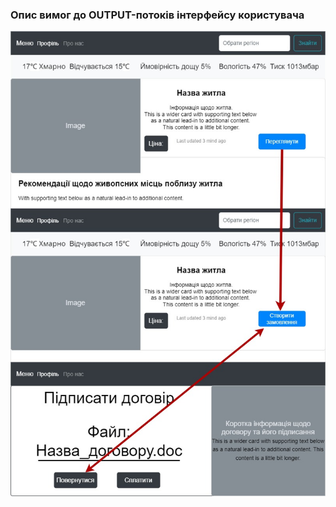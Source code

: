 ### Опис вимог до OUTPUT-потоків інтерфейсу користувача

![](https://github.com/oleksandrblazhko/ai202-nezhivih/blob/ai202-nezhivih_with_laboratory_work_3/1-SoftwareRequirements/1.4-FuncNonFuncRequirements/1.4.4-NFRUserInterfaceOUTPUT/diagram.jpg)


